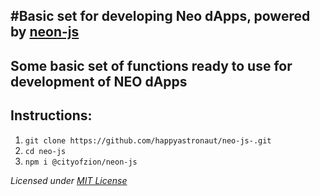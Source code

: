 #Basic set for developing Neo dApps, powered by [neon-js](https://github.com/CityOfZion/neon-js)
--
**Some basic set of functions ready to use for development of NEO dApps**
--
## Instructions:

1. `git clone https://github.com/happyastronaut/neo-js-.git`
2. `cd neo-js`
3. `npm i @cityofzion/neon-js`

*Licensed under [MIT License](LICENSE)*
